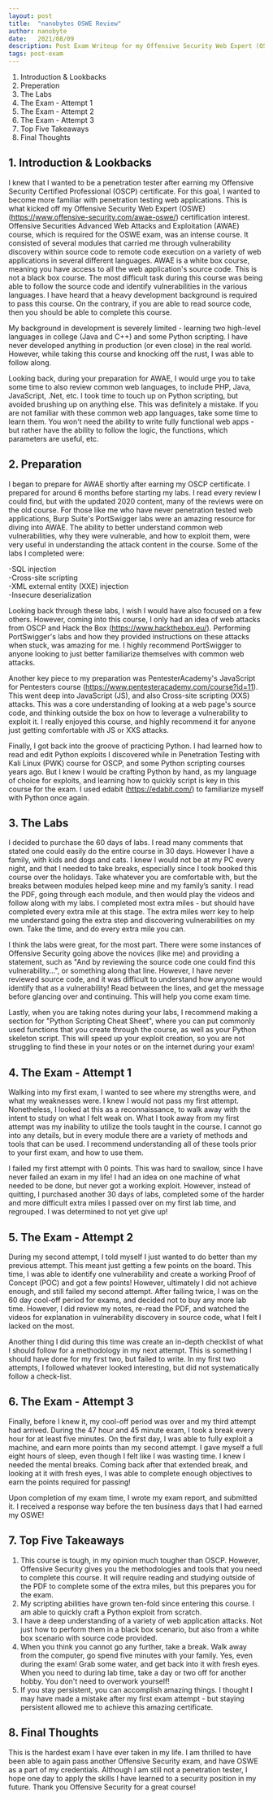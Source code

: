 ```yaml
---
layout: post
title:  "nanobytes OSWE Review"
author: nanobyte
date:   2021/08/09
description: Post Exam Writeup for my Offensive Security Web Expert (OSWE)
tags: post-exam
---
```


1. Introduction & Lookbacks
2. Preperation
3. The Labs
4. The Exam - Attempt 1
5. The Exam - Attempt 2
6. The Exam - Attempt 3
7. Top Five Takeaways
8. Final Thoughts

<h2>1. Introduction & Lookbacks</h2>

I knew that I wanted to be a penetration tester after earning my Offensive Security Certified Professional (OSCP) certificate. For this goal, I wanted to become more familiar with penetration testing web applications. This is what kicked off my Offensive Security Web Expert (OSWE) (https://www.offensive-security.com/awae-oswe/) certification interest. Offensive Securities Advanced Web Attacks and Exploitation (AWAE) course, which is required for the OSWE exam, was an intense course. It consisted of several modules that carried me through vulnerability discovery within source code to remote code execution on a variety of web applications in several different languages. AWAE is a white box course, meaning you have access to all the web application's source code. This is not a black box course. The most difficult task during this course was being able to follow the source code and identify vulnerabilities in the various languages. I have heard that a heavy development background is required to pass this course. On the contrary, if you are able to read source code, then you should be able to complete this course.

My background in development is severely limited - learning two high-level languages in college (Java and C++) and some Python scripting. I have never developed anything in production (or even close) in the real world. However, while taking this course and knocking off the rust, I was able to follow along.

Looking back, during your preparation for AWAE, I would urge you to take some time to also review common web languages, to include PHP, Java, JavaScript, .Net, etc. I took time to touch up on Python scripting, but avoided brushing up on anything else. This was definitely a mistake. If you are not familiar with these common web app languages, take some time to learn them. You won't need the ability to write fully functional web apps - but rather have the ability to follow the logic, the functions, which parameters are useful, etc.

<h2>2. Preparation</h2>

I began to prepare for AWAE shortly after earning my OSCP certificate. I prepared for around 6 months before starting my labs. I read every review I could find, but with the updated 2020 content, many of the reviews were on the old course. For those like me who have never penetration tested web applications, Burp Suite's PortSwigger labs were an amazing resource for diving into AWAE. The ability to better understand common web vulnerabilities, why they were vulnerable, and how to exploit them, were very useful in understanding the attack content in the course. Some of the labs I completed were:

-SQL injection<br>
-Cross-site scripting<br>
-XML external entity (XXE) injection<br>
-Insecure deserialization<br>

Looking back through these labs, I wish I would have also focused on a few others. However, coming into this course, I only had an idea of web attacks from OSCP and Hack the Box (https://www.hackthebox.eu/). Performing PortSwigger's labs and how they provided instructions on these attacks when stuck, was amazing for me. I highly recommend PortSwigger to anyone looking to just better familiarize themselves with common web attacks.

Another key piece to my preparation was PentesterAcademy's JavaScript for Pentesters course (https://www.pentesteracademy.com/course?id=11). This went deep into JavaScript (JS), and also Cross-site scripting (XXS) attacks. This was a core understanding of looking at a web page's source code, and thinking outside the box on how to leverage a vulnerability to exploit it. I really enjoyed this course, and highly recommend it for anyone just getting comfortable with JS or XXS attacks.

Finally, I got back into the groove of practicing Python. I had learned how to read and edit Python exploits I discovered while in Penetration Testing with Kali Linux (PWK) course for OSCP, and some Python scripting courses years ago. But I knew I would be crafting Python by hand, as my language of choice for exploits, and learning how to quickly script is key in this course for the exam. I used edabit (https://edabit.com/) to familiarize myself with Python once again.

<h2>3. The Labs</h2>

I decided to purchase the 60 days of labs. I read many comments that stated one could easily do the entire course in 30 days. However I have a family, with kids and dogs and cats. I knew I would not be at my PC every night, and that I needed to take breaks, especially since I took booked this course over the holidays. Take whatever you are comfortable with, but the breaks between modules helped keep mine and my family’s sanity. I read the PDF, going through each module, and then would play the videos and follow along with my labs. I completed most extra miles - but should have completed every extra mile at this stage. The extra miles werr key to help me understand going the extra step and discovering vulnerabilities on my own. Take the time, and do every extra mile you can.

I think the labs were great, for the most part. There were some instances of Offensive Security going above the novices (like me) and providing a statement, such as "And by reviewing the source code one could find this vulnerability...", or something along that line. However, I have never reviewed source code, and it was difficult to understand how anyone would identify that as a vulnerability! Read between the lines, and get the message before glancing over and continuing. This will help you come exam time.

Lastly, when you are taking notes during your labs, I recommend making a section for "Python Scripting Cheat Sheet", where you can put commonly used functions that you create through the course, as well as your Python skeleton script. This will speed up your exploit creation, so you are not struggling to find these in your notes or on the internet during your exam!

<h2>4. The Exam - Attempt 1</h2>

Walking into my first exam, I wanted to see where my strengths were, and what my weaknesses were. I knew I would not pass my first attempt. Nonetheless, I looked at this as a reconnaissance, to walk away with the intent to study on what I felt weak on. What I took away from my first attempt was my inability to utilize the tools taught in the course. I cannot go into any details, but in every module there are a variety of methods and tools that can be used. I recommend understanding all of these tools prior to your first exam, and how to use them.

I failed my first attempt with 0 points. This was hard to swallow, since I have never failed an exam in my life! I had an idea on one machine of what needed to be done, but never got a working exploit. However, instead of quitting, I purchased another 30 days of labs, completed some of the harder and more difficult extra miles I passed over on my first lab time, and regrouped. I was determined to not yet give up!

<h2>5. The Exam - Attempt 2</h2>

During my second attempt, I told myself I just wanted to do better than my previous attempt. This meant just getting a few points on the board. This time, I was able to identify one vulnerability and create a working Proof of Concept (POC) and got a few points! However, ultimately I did not achieve enough, and still failed my second attempt. After failing twice, I was on the 60 day cool-off period for exams, and decided not to buy any more lab time. However, I did review my notes, re-read the PDF, and watched the videos for explanation in vulnerability discovery in source code, what I felt I lacked on the most.

Another thing I did during this time was create an in-depth checklist of what I should follow for a methodology in my next attempt. This is something I should have done for my first two, but failed to write. In my first two attempts, I followed whatever looked interesting, but did not systematically follow a check-list.

<h2>6. The Exam - Attempt 3</h2>

Finally, before I knew it, my cool-off period was over and my third attempt had arrived. During the 47 hour and 45 minute exam, I took a break every hour for at least five minutes. On the first day, I was able to fully exploit a machine, and earn more points than my second attempt. I gave myself a full eight hours of sleep, even though I felt like I was wasting time. I knew I needed the mental breaks. Coming back after that extended break, and looking at it with fresh eyes, I was able to complete enough objectives to earn the points required for passing!

Upon completion of my exam time, I wrote my exam report, and submitted it. I received a response way before the ten business days that I had earned my OSWE!

<h2>7. Top Five Takeaways</h2>

1. This course is tough, in my opinion much tougher than OSCP. However, Offensive Security gives you the methodologies and tools that you need to complete this course. It will require reading and studying outside of the PDF to complete some of the extra miles, but this prepares you for the exam.
2. My scripting abilities have grown ten-fold since entering this course. I am able to quickly craft a Python exploit from scratch.
3. I have a deep understanding of a variety of web application attacks. Not just how to perform them in a black box scenario, but also from a white box scenario with source code provided.
4. When you think you cannot go any further, take a break. Walk away from the computer, go spend five minutes with your family. Yes, even during the exam! Grab some water, and get back into it with fresh eyes. When you need to during lab time, take a day or two off for another hobby. You don't need to overwork yourself!
5. If you stay persistent, you can accomplish amazing things. I thought I may have made a mistake after my first exam attempt - but staying persistent allowed me to achieve this amazing certificate.

<h2>8. Final Thoughts</h2>

This is the hardest exam I have ever taken in my life. I am thrilled to have been able to again pass another Offensive Security exam, and have OSWE as a part of my credentials. Although I am still not a penetration tester, I hope one day to apply the skills I have learned to a security position in my future. Thank you Offensive Security for a great course!
